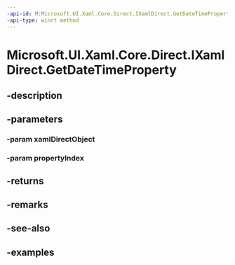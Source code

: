 ```yaml
---
-api-id: M:Microsoft.UI.Xaml.Core.Direct.IXamlDirect.GetDateTimeProperty(Microsoft.UI.Xaml.Core.Direct.XamlDirectObject,Microsoft.UI.Xaml.Core.Direct.XamlPropertyIndex)
-api-type: winrt method
---
```


<!-- Method syntax.
public DateTime IXamlDirect.GetDateTimeProperty(XamlDirectObject xamlDirectObject, XamlPropertyIndex propertyIndex)
-->

# Microsoft.UI.Xaml.Core.Direct.IXamlDirect.GetDateTimeProperty

## -description

## -parameters
### -param xamlDirectObject

### -param propertyIndex

## -returns

## -remarks

## -see-also

## -examples

